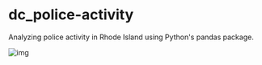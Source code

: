 # dc_police-activity
Analyzing police activity in Rhode Island using Python's pandas package.

![img](c:/Users/bence/Downloads/DataCamp_DSP-11_pandas-Analyzing-Police-Activity/output_6_0.png)
